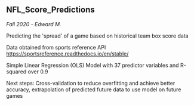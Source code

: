 ## NFL_Score_Predictions

_Fall 2020 - Edward M._

Predicting the 'spread' of a game based on historical team box score data

Data obtained from sports reference API 
https://sportsreference.readthedocs.io/en/stable/

Simple Linear Regression (OLS) Model with 37 predictor variables and R-squared over 0.9

Next steps: Cross-validation to reduce overfitting and achieve better accuracy, extrapolation of predicted future data to use model on future games
